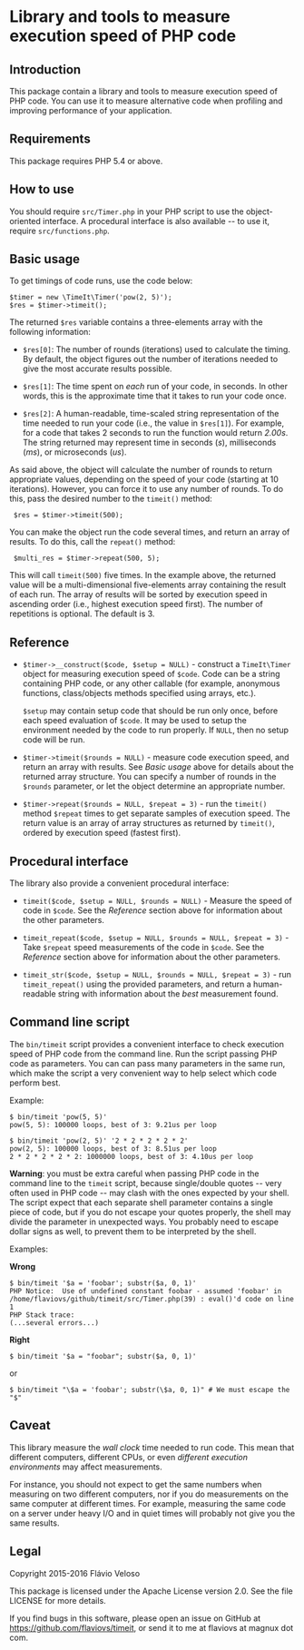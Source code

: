 Library and tools to measure execution speed of PHP code
========================================================

Introduction
------------

This package contain a library and tools to measure execution speed of
PHP code. You can use it to measure alternative code when profiling
and improving performance of your application.


Requirements
------------

This package requires PHP 5.4 or above.


How to use
----------

You should require `src/Timer.php` in your PHP script to use the
object-oriented interface. A procedural interface is also available --
to use it, require `src/functions.php`.


Basic usage
-----------

To get timings of code runs, use the code below:

    $timer = new \TimeIt\Timer('pow(2, 5)');
    $res = $timer->timeit();

The returned `$res` variable contains a three-elements array with the
following information:

* `$res[0]`: The number of rounds (iterations) used to calculate the
  timing. By default, the object figures out the number of iterations
  needed to give the most accurate results possible.

* `$res[1]`: The time spent on *each* run of your code, in seconds. In
  other words, this is the approximate time that it takes to run your
  code once.

* `$res[2]`: A human-readable, time-scaled string representation of
  the time needed to run your code (i.e., the value in `$res[1]`). For
  example, for a code that takes 2 seconds to run the function would
  return *2.00s*. The string returned may represent time in seconds
  (*s*), milliseconds (*ms*), or microseconds (*us*).

As said above, the object will calculate the number of rounds to
return appropriate values, depending on the speed of your code
(starting at 10 iterations). However, you can force it to use any
number of rounds. To do this, pass the desired number to the
`timeit()` method:

     $res = $timer->timeit(500);

You can make the object run the code several times, and return an
array of results. To do this, call the `repeat()` method:

     $multi_res = $timer->repeat(500, 5);

This will call `timeit(500)` five times. In the example above, the
returned value will be a multi-dimensional five-elements array
containing the result of each run. The array of results will be sorted
by execution speed in ascending order (i.e., highest execution speed
first). The number of repetitions is optional. The default is 3.


Reference
---------

* `$timer->__construct($code, $setup = NULL)` - construct a
  `TimeIt\Timer` object for measuring execution speed of `$code`. Code
  can be a string containing PHP code, or any other callable (for
  example, anonymous functions, class/objects methods specified using
  arrays, etc.).

  `$setup` may contain setup code that should be run only once, before
  each speed evaluation of `$code`. It may be used to setup the
  environment needed by the code to run properly. If `NULL`, then no
  setup code will be run.

* `$timer->timeit($rounds = NULL)` - measure code execution speed, and
  return an array with results. See *Basic usage* above for details
  about the returned array structure. You can specify a number of
  rounds in the `$rounds` parameter, or let the object determine an
  appropriate number.

* `$timer->repeat($rounds = NULL, $repeat = 3)` - run the `timeit()`
  method `$repeat` times to get separate samples of execution
  speed. The return value is an array of array structures as returned
  by `timeit()`, ordered by execution speed (fastest first).


Procedural interface
--------------------

The library also provide a convenient procedural interface:

* `timeit($code, $setup = NULL, $rounds = NULL)` - Measure the speed
  of code in `$code`. See the *Reference* section above for
  information about the other parameters.

* `timeit_repeat($code, $setup = NULL, $rounds = NULL, $repeat = 3)` -
  Take `$repeat` speed measurements of the code in `$code`. See the
  *Reference* section above for information about the other
  parameters.

* `timeit_str($code, $setup = NULL, $rounds = NULL, $repeat = 3)` -
  run `timeit_repeat()` using the provided parameters, and return a
  human-readable string with information about the *best* measurement
  found.


Command line script
-------------------

The `bin/timeit` script provides a convenient interface to check
execution speed of PHP code from the command line. Run the script
passing PHP code as parameters. You can can pass many parameters in
the same run, which make the script a very convenient way to help
select which code perform best.

Example:

    $ bin/timeit 'pow(5, 5)'
    pow(5, 5): 100000 loops, best of 3: 9.21us per loop

    $ bin/timeit 'pow(2, 5)' '2 * 2 * 2 * 2 * 2'
    pow(2, 5): 100000 loops, best of 3: 8.51us per loop
    2 * 2 * 2 * 2 * 2: 1000000 loops, best of 3: 4.10us per loop

**Warning**: you must be extra careful when passing PHP code in the
command line to the `timeit` script, because single/double quotes --
very often used in PHP code -- may clash with the ones expected by
your shell. The script expect that each separate shell parameter
contains a single piece of code, but if you do not escape your quotes
properly, the shell may divide the parameter in unexpected ways. You
probably need to escape dollar signs as well, to prevent them to be
interpreted by the shell.

Examples:

**Wrong**

    $ bin/timeit '$a = 'foobar'; substr($a, 0, 1)'
    PHP Notice:  Use of undefined constant foobar - assumed 'foobar' in /home/flaviovs/github/timeit/src/Timer.php(39) : eval()'d code on line 1
    PHP Stack trace:
	(...several errors...)

**Right**

    $ bin/timeit '$a = "foobar"; substr($a, 0, 1)'

or

    $ bin/timeit "\$a = 'foobar'; substr(\$a, 0, 1)" # We must escape the "$"


Caveat
------

This library measure the *wall clock* time needed to run code. This
mean that different computers, different CPUs, or even *different
execution environments* may affect measurements.

For instance, you should not expect to get the same numbers when
measuring on two different computers, nor if you do measurements on
the same computer at different times. For example, measuring the same
code on a server under heavy I/O and in quiet times will probably not
give you the same results.


Legal
-----

Copyright 2015-2016 Flávio Veloso

This package is licensed under the Apache License version 2.0. See
the file LICENSE for more details.

If you find bugs in this software, please open an issue on GitHub at
https://github.com/flaviovs/timeit, or send it to me at flaviovs at
magnux dot com.
